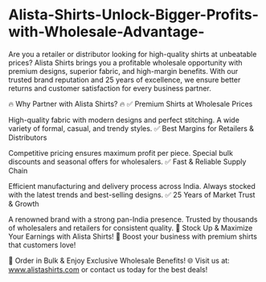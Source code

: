 # Alista-Shirts-Unlock-Bigger-Profits-with-Wholesale-Advantage-
Are you a retailer or distributor looking for high-quality shirts at unbeatable prices? Alista Shirts brings you a profitable wholesale opportunity with premium designs, superior fabric, and high-margin benefits. With our trusted brand reputation and 25 years of excellence, we ensure better returns and customer satisfaction for every business partner.

🔥 Why Partner with Alista Shirts? 🔥
✅ Premium Shirts at Wholesale Prices

High-quality fabric with modern designs and perfect stitching.
A wide variety of formal, casual, and trendy styles.
✅ Best Margins for Retailers & Distributors

Competitive pricing ensures maximum profit per piece.
Special bulk discounts and seasonal offers for wholesalers.
✅ Fast & Reliable Supply Chain

Efficient manufacturing and delivery process across India.
Always stocked with the latest trends and best-selling designs.
✅ 25 Years of Market Trust & Growth

A renowned brand with a strong pan-India presence.
Trusted by thousands of wholesalers and retailers for consistent quality.
🚀 Stock Up & Maximize Your Earnings with Alista Shirts! 🚀
Boost your business with premium shirts that customers love!

📢 Order in Bulk & Enjoy Exclusive Wholesale Benefits!
🌐 Visit us at: www.alistashirts.com or contact us today for the best deals!
